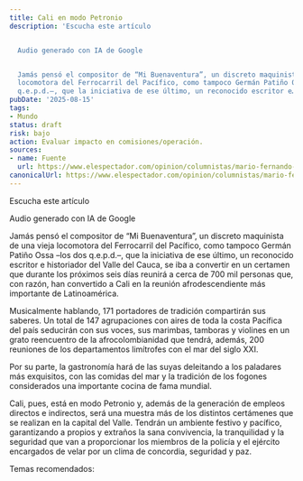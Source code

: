 ```yaml
---
title: Cali en modo Petronio
description: 'Escucha este artículo


  Audio generado con IA de Google


  Jamás pensó el compositor de “Mi Buenaventura”, un discreto maquinista de una vieja
  locomotora del Ferrocarril del Pacífico, como tampoco Germán Patiño Ossa –los dos
  q.e.p.d.–, que la iniciativa de ese último, un reconocido escritor e…'
pubDate: '2025-08-15'
tags:
- Mundo
status: draft
risk: bajo
action: Evaluar impacto en comisiones/operación.
sources:
- name: Fuente
  url: https://www.elespectador.com/opinion/columnistas/mario-fernando-prado/cali-en-modo-petronio/
canonicalUrl: https://www.elespectador.com/opinion/columnistas/mario-fernando-prado/cali-en-modo-petronio/
---
```

Escucha este artículo

Audio generado con IA de Google

Jamás pensó el compositor de “Mi Buenaventura”, un discreto maquinista de una vieja locomotora del Ferrocarril del Pacífico, como tampoco Germán Patiño Ossa –los dos q.e.p.d.–, que la iniciativa de ese último, un reconocido escritor e historiador del Valle del Cauca, se iba a convertir en un certamen que durante los próximos seis días reunirá a cerca de 700 mil personas que, con razón, han convertido a Cali en la reunión afrodescendiente más importante de Latinoamérica.

Musicalmente hablando, 171 portadores de tradición compartirán sus saberes. Un total de 147 agrupaciones con aires de toda la costa Pacífica del país seducirán con sus voces, sus marimbas, tamboras y violines en un grato reencuentro de la afrocolombianidad que tendrá, además, 200 reuniones de los departamentos limítrofes con el mar del siglo XXI.

Por su parte, la gastronomía hará de las suyas deleitando a los paladares más exquisitos, con las comidas del mar y la tradición de los fogones considerados una importante cocina de fama mundial.

Cali, pues, está en modo Petronio y, además de la generación de empleos directos e indirectos, será una muestra más de los distintos certámenes que se realizan en la capital del Valle. Tendrán un ambiente festivo y pacífico, garantizando a propios y extraños la sana convivencia, la tranquilidad y la seguridad que van a proporcionar los miembros de la policía y el ejército encargados de velar por un clima de concordia, seguridad y paz.

Temas recomendados: